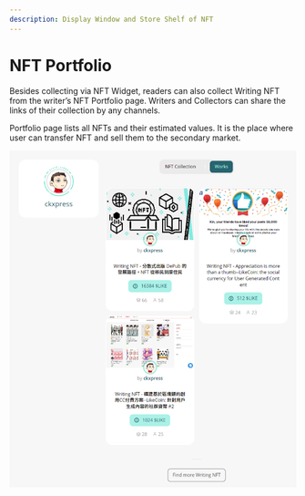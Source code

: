 ```yaml
---
description: Display Window and Store Shelf of NFT
---
```


# NFT Portfolio

Besides collecting via NFT Widget, readers can also collect Writing NFT from the writer’s NFT Portfolio page. Writers and Collectors can share the links of their collection by any channels.

Portfolio page lists all NFTs and their estimated values. It is the place where user can transfer NFT and sell them to the secondary market.

![NFT Portfolio: Show your NFT collection, transfer NFT and sell to secondary market](<../../.gitbook/assets/NFT Portfolio.png>)
